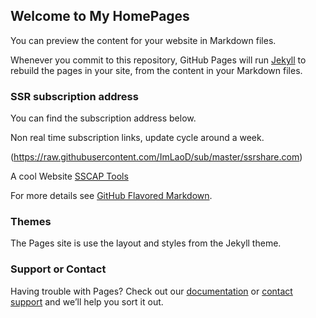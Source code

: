 ## Welcome to My HomePages

You can preview the content for your website in Markdown files.

Whenever you commit to this repository, GitHub Pages will run [Jekyll](https://jekyllrb.com/) to rebuild the pages in your site, from the content in your Markdown files.

### SSR subscription address

You can find the subscription address below.

Non real time subscription links, update cycle around a week.

(https://raw.githubusercontent.com/ImLaoD/sub/master/ssrshare.com)

A cool Website [SSCAP Tools](https://www.ssrtool.com/tool/free_ssr)

For more details see [GitHub Flavored Markdown](https://guides.github.com/features/mastering-markdown/).

### Themes

The Pages site is use the layout and styles from the Jekyll theme.

### Support or Contact

Having trouble with Pages? Check out our [documentation](https://help.github.com/categories/github-pages-basics/) or [contact support](https://github.com/contact) and we’ll help you sort it out.
